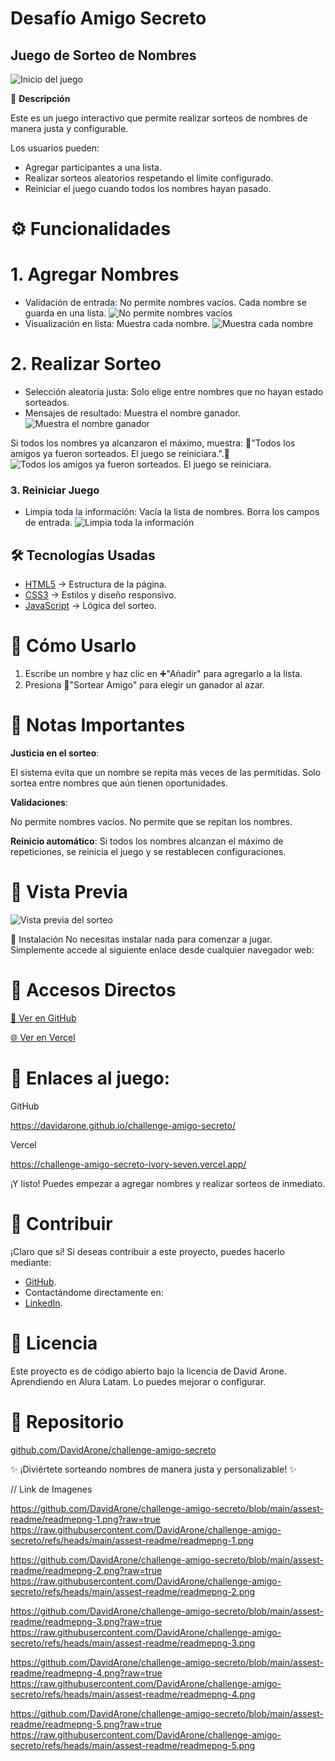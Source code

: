 # Desafío Amigo Secreto

## Juego de Sorteo de Nombres

![Inicio del juego](https://raw.githubusercontent.com/DavidArone/challenge-amigo-secreto/refs/heads/main/assest-readme/readmepng-1.png)


🎯 **Descripción**

Este es un juego interactivo que permite realizar sorteos de nombres de manera justa y configurable.

Los usuarios pueden:

- Agregar participantes a una lista.
- Realizar sorteos aleatorios respetando el límite configurado.
- Reiniciar el juego cuando todos los nombres hayan pasado.


# ⚙️ Funcionalidades

# 1. Agregar Nombres

- Validación de entrada:
 No permite nombres vacíos.
 Cada nombre se guarda en una lista.
![No permite nombres vacíos](https://raw.githubusercontent.com/DavidArone/challenge-amigo-secreto/refs/heads/main/assest-readme/readmepng-2.png)
- Visualización en lista: Muestra cada nombre.
![Muestra cada nombre](https://raw.githubusercontent.com/DavidArone/challenge-amigo-secreto/refs/heads/main/assest-readme/readmepng-3.png)


# 2. Realizar Sorteo

- Selección aleatoria justa:
 Solo elige entre nombres que no hayan estado sorteados.
- Mensajes de resultado: 
 Muestra el nombre ganador.
![Muestra el nombre ganador](https://raw.githubusercontent.com/DavidArone/challenge-amigo-secreto/refs/heads/main/assest-readme/readmepng-4.png)

 Si todos los nombres ya alcanzaron el máximo, muestra:
 🎉"Todos los amigos ya fueron sorteados. El juego se reiniciara.".🎉
 ![Todos los amigos ya fueron sorteados. El juego se reiniciara.](https://raw.githubusercontent.com/DavidArone/challenge-amigo-secreto/refs/heads/main/assest-readme/readmepng-5.png)

### 3. Reiniciar Juego
- Limpia toda la información:
  Vacía la lista de nombres.
  Borra los campos de entrada.
![ Limpia toda la información](https://raw.githubusercontent.com/DavidArone/challenge-amigo-secreto/refs/heads/main/assest-readme/readmepng-1.png)

## 🛠️ Tecnologías Usadas
- [HTML5](https://github.com/DavidArone/challenge-amigo-secreto/blob/main/index.html) → Estructura de la página.
- [CSS3](https://github.com/DavidArone/challenge-amigo-secreto/blob/main/style.css) → Estilos y diseño responsivo.
- [JavaScript](https://github.com/DavidArone/challenge-amigo-secreto/blob/main/app.js) → Lógica del sorteo.

# 🚀 Cómo Usarlo

1. Escribe un nombre y haz clic en ➕"Añadir" para agregarlo a la lista.
2. Presiona 🎲"Sortear Amigo" para elegir un ganador al azar.

# 📌 Notas Importantes
**Justicia en el sorteo**:

 El sistema evita que un nombre se repita más veces de las permitidas. 
 Solo sortea entre nombres que aún tienen oportunidades.

 **Validaciones**:
 
 No permite nombres vacíos.
 No permite que se repitan los nombres.
 
 **Reinicio automático**: 
 Si todos los nombres alcanzan el máximo de repeticiones, se reinicia el juego y se restablecen configuraciones.

# 🎨 Vista Previa

![Vista previa del sorteo](https://raw.githubusercontent.com/DavidArone/challenge-amigo-secreto/refs/heads/main/assest-readme/readmepng-1.png)

🧩 Instalación
No necesitas instalar nada para comenzar a jugar. 
Simplemente accede al siguiente enlace desde cualquier navegador web:

# 🔗 Accesos Directos

[🚀 Ver en GitHub](https://DavidArone/challenge-amigo-secreto)  

[🌐 Ver en Vercel](https://challenge-amigo-secreto-ivory-seven.vercel.app/)

# 🔗 Enlaces al juego: 
GitHub

https://davidarone.github.io/challenge-amigo-secreto/

Vercel

https://challenge-amigo-secreto-ivory-seven.vercel.app/

¡Y listo! Puedes empezar a agregar nombres y realizar sorteos de inmediato.

# 🤝 Contribuir
¡Claro que sí! Si deseas contribuir a este proyecto, puedes hacerlo mediante:

- [GitHub](https://davidarone.github.io/challenge-amigo-secreto/).
- Contactándome directamente en:
- [LinkedIn](https://www.linkedin.com/in/david-arone-chuque/).

# 📜 Licencia

Este proyecto es de código abierto bajo la licencia de David Arone.
Aprendiendo en Alura Latam.
Lo puedes mejorar o configurar.

# 🔗 Repositorio

[github.com/DavidArone/challenge-amigo-secreto](https://github.com/DavidArone/challenge-amigo-secreto)

✨ ¡Diviértete sorteando nombres de manera justa y personalizable! ✨

// Link de Imagenes

https://github.com/DavidArone/challenge-amigo-secreto/blob/main/assest-readme/readmepng-1.png?raw=true
https://raw.githubusercontent.com/DavidArone/challenge-amigo-secreto/refs/heads/main/assest-readme/readmepng-1.png

https://github.com/DavidArone/challenge-amigo-secreto/blob/main/assest-readme/readmepng-2.png?raw=true
https://raw.githubusercontent.com/DavidArone/challenge-amigo-secreto/refs/heads/main/assest-readme/readmepng-2.png

https://github.com/DavidArone/challenge-amigo-secreto/blob/main/assest-readme/readmepng-3.png?raw=true
https://raw.githubusercontent.com/DavidArone/challenge-amigo-secreto/refs/heads/main/assest-readme/readmepng-3.png

https://github.com/DavidArone/challenge-amigo-secreto/blob/main/assest-readme/readmepng-4.png?raw=true
https://raw.githubusercontent.com/DavidArone/challenge-amigo-secreto/refs/heads/main/assest-readme/readmepng-4.png

https://github.com/DavidArone/challenge-amigo-secreto/blob/main/assest-readme/readmepng-5.png?raw=true
https://raw.githubusercontent.com/DavidArone/challenge-amigo-secreto/refs/heads/main/assest-readme/readmepng-5.png
